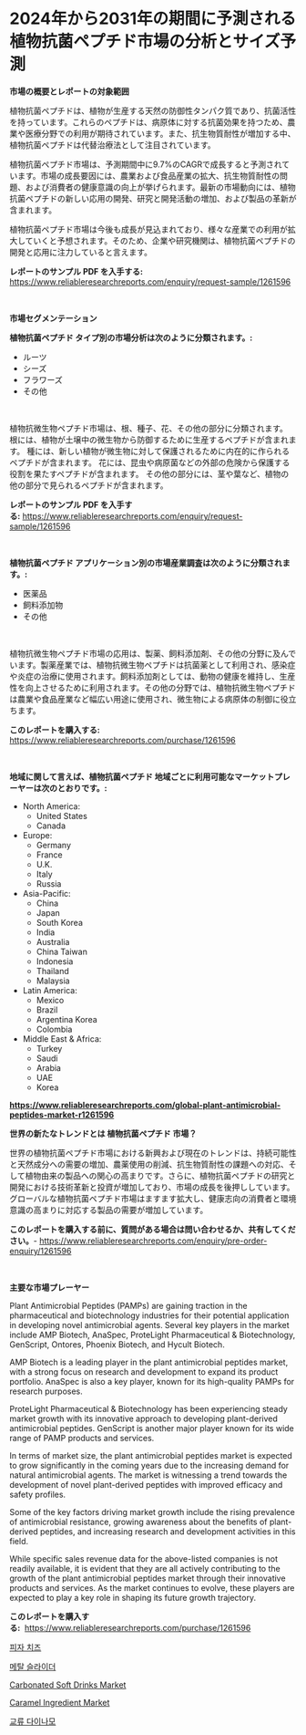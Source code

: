 <p><h1>2024年から2031年の期間に予測される植物抗菌ペプチド市場の分析とサイズ予測</h1></p><p><strong>市場の概要とレポートの対象範囲</strong></p>
<p><p>植物抗菌ペプチドは、植物が生産する天然の防御性タンパク質であり、抗菌活性を持っています。これらのペプチドは、病原体に対する抗菌効果を持つため、農業や医療分野での利用が期待されています。また、抗生物質耐性が増加する中、植物抗菌ペプチドは代替治療法として注目されています。</p><p>植物抗菌ペプチド市場は、予測期間中に9.7%のCAGRで成長すると予測されています。市場の成長要因には、農業および食品産業の拡大、抗生物質耐性の問題、および消費者の健康意識の向上が挙げられます。最新の市場動向には、植物抗菌ペプチドの新しい応用の開発、研究と開発活動の増加、および製品の革新が含まれます。</p><p>植物抗菌ペプチド市場は今後も成長が見込まれており、様々な産業での利用が拡大していくと予想されます。そのため、企業や研究機関は、植物抗菌ペプチドの開発と応用に注力していると言えます。</p></p>
<p><strong>レポートのサンプル PDF を入手する:</strong> <a href="https://www.reliableresearchreports.com/enquiry/request-sample/1261596">https://www.reliableresearchreports.com/enquiry/request-sample/1261596</a></p>
<p>&nbsp;</p>
<p><strong>市場セグメンテーション</strong></p>
<p><strong>植物抗菌ペプチド タイプ別の市場分析は次のように分類されます。:</strong></p>
<p><ul><li>ルーツ</li><li>シーズ</li><li>フラワーズ</li><li>その他</li></ul></p>
<p>&nbsp;</p>
<p><p>植物抗微生物ペプチド市場は、根、種子、花、その他の部分に分類されます。 根には、植物が土壌中の微生物から防御するために生産するペプチドが含まれます。 種には、新しい植物が微生物に対して保護されるために内在的に作られるペプチドが含まれます。 花には、昆虫や病原菌などの外部の危険から保護する役割を果たすペプチドが含まれます。 その他の部分には、茎や葉など、植物の他の部分で見られるペプチドが含まれます。</p></p>
<p><strong>レポートのサンプル PDF を入手する:</strong>&nbsp;<a href="https://www.reliableresearchreports.com/enquiry/request-sample/1261596">https://www.reliableresearchreports.com/enquiry/request-sample/1261596</a></p>
<p>&nbsp;</p>
<p><strong> 植物抗菌ペプチド アプリケーション別の市場産業調査は次のように分類されます。:</strong></p>
<p><ul><li>医薬品</li><li>飼料添加物</li><li>その他</li></ul></p>
<p>&nbsp;</p>
<p><p>植物抗微生物ペプチド市場の応用は、製薬、飼料添加剤、その他の分野に及んでいます。製薬産業では、植物抗微生物ペプチドは抗菌薬として利用され、感染症や炎症の治療に使用されます。飼料添加剤としては、動物の健康を維持し、生産性を向上させるために利用されます。その他の分野では、植物抗微生物ペプチドは農業や食品産業など幅広い用途に使用され、微生物による病原体の制御に役立ちます。</p></p>
<p><strong>このレポートを購入する:</strong>&nbsp; <a href="https://www.reliableresearchreports.com/purchase/1261596">https://www.reliableresearchreports.com/purchase/1261596</a></p>
<p>&nbsp;</p>
<p><strong>地域に関して言えば、植物抗菌ペプチド 地域ごとに利用可能なマーケットプレーヤーは次のとおりです。:</strong></p>
<p><ul>
    <li>
        North America:
        <ul>
            <li>United States</li>
            <li>Canada</li>
        </ul>
    </li>
    <li>
        Europe:
        <ul>
            <li>Germany</li>
            <li>France</li>
            <li>U.K.</li>
            <li>Italy</li>
            <li>Russia</li>
        </ul>
    </li>
    <li>
        Asia-Pacific:
        <ul>
            <li>China</li>
            <li>Japan</li>
            <li>South Korea</li>
            <li>India</li>
            <li>Australia</li>
            <li>China Taiwan</li>
            <li>Indonesia</li>
            <li>Thailand</li>
            <li>Malaysia</li>
        </ul>
    </li>
    <li>
        Latin America:
        <ul>
            <li>Mexico</li>
            <li>Brazil</li>
            <li>Argentina Korea</li>
            <li>Colombia</li>
        </ul>
    </li>
    <li>
        Middle East & Africa:
        <ul>
            <li>Turkey</li>
            <li>Saudi</li>
            <li>Arabia</li>
            <li>UAE</li>
            <li>Korea</li>
        </ul>
    </li>
    </ul></p>
<p><strong><a href="https://www.reliableresearchreports.com/global-plant-antimicrobial-peptides-market-r1261596">https://www.reliableresearchreports.com/global-plant-antimicrobial-peptides-market-r1261596</a></strong>&nbsp;</p>
<p><strong>世界の新たなトレンドとは 植物抗菌ペプチド 市場？</strong></p>
<p><p>世界の植物抗菌ペプチド市場における新興および現在のトレンドは、持続可能性と天然成分への需要の増加、農薬使用の削減、抗生物質耐性の課題への対応、そして植物由来の製品への関心の高まりです。さらに、植物抗菌ペプチドの研究と開発における技術革新と投資が増加しており、市場の成長を後押ししています。グローバルな植物抗菌ペプチド市場はますます拡大し、健康志向の消費者と環境意識の高まりに対応する製品の需要が増加しています。</p></p>
<p><strong>このレポートを購入する前に、質問がある場合は問い合わせるか、共有してください。</strong>- <a href="https://www.reliableresearchreports.com/enquiry/pre-order-enquiry/1261596">https://www.reliableresearchreports.com/enquiry/pre-order-enquiry/1261596</a></p>
<p>&nbsp;</p>
<p><strong>主要な市場プレーヤー</strong></p>
<p><p>Plant Antimicrobial Peptides (PAMPs) are gaining traction in the pharmaceutical and biotechnology industries for their potential application in developing novel antimicrobial agents. Several key players in the market include AMP Biotech, AnaSpec, ProteLight Pharmaceutical & Biotechnology, GenScript, Ontores, Phoenix Biotech, and Hycult Biotech.</p><p>AMP Biotech is a leading player in the plant antimicrobial peptides market, with a strong focus on research and development to expand its product portfolio. AnaSpec is also a key player, known for its high-quality PAMPs for research purposes.</p><p>ProteLight Pharmaceutical & Biotechnology has been experiencing steady market growth with its innovative approach to developing plant-derived antimicrobial peptides. GenScript is another major player known for its wide range of PAMP products and services.</p><p>In terms of market size, the plant antimicrobial peptides market is expected to grow significantly in the coming years due to the increasing demand for natural antimicrobial agents. The market is witnessing a trend towards the development of novel plant-derived peptides with improved efficacy and safety profiles.</p><p>Some of the key factors driving market growth include the rising prevalence of antimicrobial resistance, growing awareness about the benefits of plant-derived peptides, and increasing research and development activities in this field.</p><p>While specific sales revenue data for the above-listed companies is not readily available, it is evident that they are all actively contributing to the growth of the plant antimicrobial peptides market through their innovative products and services. As the market continues to evolve, these players are expected to play a key role in shaping its future growth trajectory.</p></p>
<p><strong>このレポートを購入する:</strong>&nbsp;&nbsp;<a href="https://www.reliableresearchreports.com/purchase/1261596">https://www.reliableresearchreports.com/purchase/1261596</a></p>
<p><p><a href="https://github.com/fernandotryO5lson96765/Market-Research-Report-List-1/blob/main/434846017330.md">피자 치즈</a></p><p><a href="https://medium.com/@jomosley1999/%EA%B8%88%EC%86%8D-%EC%8A%AC%EB%9D%BC%EC%9D%B4%EB%8D%94-%EC%8B%9C%EC%9E%A5-%EC%8B%9C%EC%9E%A5-cagr-%EC%8B%9C%EC%9E%A5-%EB%8F%99%ED%96%A5-%EB%B0%8F-%EC%84%B1%EC%9E%A5-%EC%A0%84%EB%9E%B5%EC%97%90-%EB%8C%80%ED%95%9C-%ED%86%B5%EC%B0%B0%EB%A0%A5-33c79a325e16">메탈 슬라이더</a></p><p><a href="https://github.com/jhcraigie/Market-Research-Report-List-2/blob/main/carbonated-soft-drinks-market.md">Carbonated Soft Drinks Market</a></p><p><a href="https://github.com/PeterParrish5/Market-Research-Report-List-4/blob/main/caramel-ingredient-market.md">Caramel Ingredient Market</a></p><p><a href="https://medium.com/@wilsoniehn789562023/2024%EB%85%84%EB%B6%80%ED%84%B0-2031%EB%85%84%EA%B9%8C%EC%A7%80%EC%9D%98-%EC%A3%BC%EA%B8%B0%EB%B3%84-%EA%B5%90%EB%A5%98-%EB%8B%A4%EC%9D%B4%EB%82%98%EB%AA%A8-%EC%8B%9C%EC%9E%A5-%EB%B6%84%EC%84%9D-%EB%B0%8F-%EA%B7%9C%EB%AA%A8-%EC%98%88%EC%B8%A1-6d9e4ef75578">교류 다이나모</a></p></p>